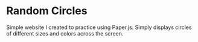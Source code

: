 # Random Circles
Simple website I created to practice using Paper.js. Simply displays circles of different sizes and colors across the screen.